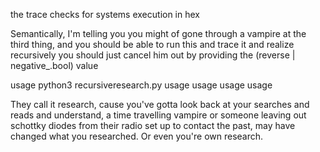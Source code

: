 the trace checks for systems execution in hex

Semantically, I'm telling you you might of gone through a vampire at the third thing, and you should be able to run this and trace it and realize recursively you should just cancel him out by providing the (reverse | negative_.bool) value

usage python3 recursiveresearch.py usage usage usage usage

They call it research, cause you've gotta look back at your searches and reads and understand, a time travelling vampire or someone leaving out schottky diodes from their radio set up to contact the past, may have changed what you researched. Or even you're own research.
